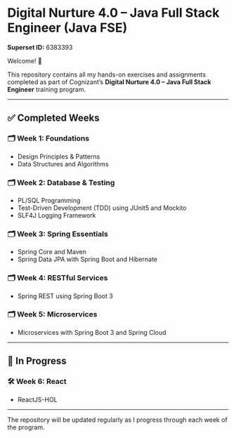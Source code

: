 # Digital Nurture 4.0 – Java Full Stack Engineer (Java FSE)

**Superset ID:** 6383393

Welcome! 👋

This repository contains all my hands-on exercises and assignments completed as part of Cognizant’s **Digital Nurture 4.0 – Java Full Stack Engineer** training program.

---

## ✅ Completed Weeks

### 🗂 Week 1: Foundations
- Design Principles & Patterns  
- Data Structures and Algorithms

### 🗂 Week 2: Database & Testing
- PL/SQL Programming  
- Test-Driven Development (TDD) using JUnit5 and Mockito  
- SLF4J Logging Framework

### 🗂 Week 3: Spring Essentials
- Spring Core and Maven  
- Spring Data JPA with Spring Boot and Hibernate

### 🗂 Week 4: RESTful Services
- Spring REST using Spring Boot 3

### 🗂 Week 5: Microservices
- Microservices with Spring Boot 3 and Spring Cloud
---

## 🔧 In Progress

### 🛠 Week 6: React

- ReactJS-HOL
---

The repository will be updated regularly as I progress through each week of the program.
